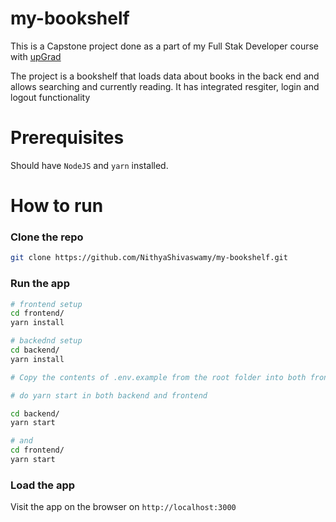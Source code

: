 # my-bookshelf

This is a Capstone project done as a part of my Full Stak Developer course with [upGrad](https://www.knowledgehut.com/)

The project is a bookshelf that loads data about books in the back end and allows searching and currently reading. It has integrated resgiter, login and logout functionality

# Prerequisites
Should have `NodeJS` and `yarn` installed.

# How to run

### Clone the repo 
```sh
git clone https://github.com/NithyaShivaswamy/my-bookshelf.git
```

### Run the app
```sh
# frontend setup
cd frontend/
yarn install

# backednd setup
cd backend/
yarn install

# Copy the contents of .env.example from the root folder into both frontend and backend's .env file

# do yarn start in both backend and frontend

cd backend/
yarn start

# and
cd frontend/
yarn start

```

### Load the app
Visit the app on the browser on `http://localhost:3000`